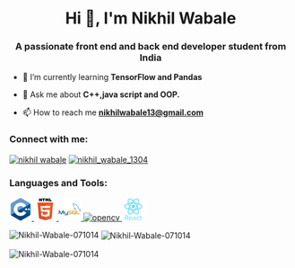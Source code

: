 <h1 align="center">Hi 👋, I'm Nikhil Wabale</h1>
<h3 align="center">A passionate front end and back end developer student from India</h3>


- 🌱 I’m currently learning **TensorFlow and Pandas**

- 💬 Ask me about **C++,java script and OOP.**

- 📫 How to reach me **nikhilwabale13@gmail.com**

<h3 align="left">Connect with me:</h3>
<p align="left">
<a href="https://www.linkedin.com/in/nikhil-wabale-221833256" target="blank"><img align="center" src="https://raw.githubusercontent.com/rahuldkjain/github-profile-readme-generator/master/src/images/icons/Social/linked-in-alt.svg" alt="nikhil wabale" height="30" width="40" /></a>
<a href="https://instagram.com/nikhil_wabale_1304" target="blank"><img align="center" src="https://raw.githubusercontent.com/rahuldkjain/github-profile-readme-generator/master/src/images/icons/Social/instagram.svg" alt="nikhil_wabale_1304" height="30" width="40" /></a>
</p>

<h3 align="left">Languages and Tools:</h3>
<p align="left">  <a href="https://www.w3schools.com/cpp/" target="_blank" rel="noreferrer"> <img src="https://raw.githubusercontent.com/devicons/devicon/master/icons/cplusplus/cplusplus-original.svg" alt="cplusplus" width="40" height="40"/> </a> <a href="https://www.w3.org/html/" target="_blank" rel="noreferrer"> <img src="https://raw.githubusercontent.com/devicons/devicon/master/icons/html5/html5-original-wordmark.svg" alt="html5" width="40" height="40"/> </a> <a href="https://www.mysql.com/" target="_blank" rel="noreferrer"> <img src="https://raw.githubusercontent.com/devicons/devicon/master/icons/mysql/mysql-original-wordmark.svg" alt="mysql" width="40" height="40"/> </a> <a href="https://opencv.org/" target="_blank" rel="noreferrer"> <img src="https://www.vectorlogo.zone/logos/opencv/opencv-icon.svg" alt="opencv" width="40" height="40"/> </a> <a href="https://reactjs.org/" target="_blank" rel="noreferrer"> <img src="https://raw.githubusercontent.com/devicons/devicon/master/icons/react/react-original-wordmark.svg" alt="react" width="40" height="40"/> </a>  </p>

<p><img align="left" src="https://github-readme-stats.vercel.app/api/top-langs?username=Nikhil-Wabale-071014&show_icons=true&locale=en&layout=compact" alt="Nikhil-Wabale-071014" /></p>

<p>&nbsp;<img align="center" src="https://github-readme-stats.vercel.app/api?username=Nikhil-Wabale-071014&show_icons=true&locale=en" alt="Nikhil-Wabale-071014" /></p>

<p><img align="center" src="https://github-readme-streak-stats.herokuapp.com/?user=Nikhil-Wabale-071014&" alt="Nikhil-Wabale-071014" /></p>
